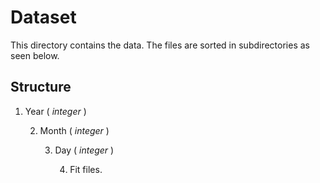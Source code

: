 # Dataset
This directory contains the data. The files are sorted in subdirectories as seen below.


## Structure
1. Year ( *integer* )

    2. Month ( *integer* )

        3. Day ( *integer* )

            4. Fit files.